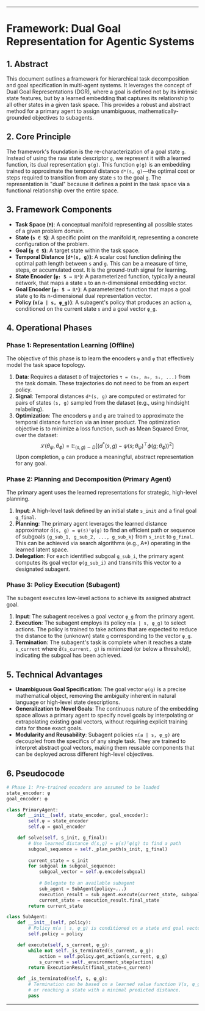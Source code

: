 -----

# Framework: Dual Goal Representation for Agentic Systems

## 1\. Abstract

This document outlines a framework for hierarchical task decomposition and goal specification in multi-agent systems. It leverages the concept of Dual Goal Representations (DGR), where a goal is defined not by its intrinsic state features, but by a learned embedding that captures its relationship to all other states in a given task space. This provides a robust and abstract method for a primary agent to assign unambiguous, mathematically-grounded objectives to subagents.

## 2\. Core Principle

The framework's foundation is the re-characterization of a goal state `g`. Instead of using the raw state descriptor `g`, we represent it with a learned function, its dual representation `φ(g)`. This function `φ(g)` is an embedding trained to approximate the temporal distance `d*(s, g)`—the optimal cost or steps required to transition from any state `s` to the goal `g`. The representation is "dual" because it defines a point in the task space via a functional relationship over the entire space.

## 3\. Framework Components

  - **Task Space (`M`)**: A conceptual manifold representing all possible states of a given problem domain.
  - **State (`s ∈ S`)**: A specific point on the manifold `M`, representing a concrete configuration of the problem.
  - **Goal (`g ∈ S`)**: A target state within the task space.
  - **Temporal Distance (`d*(s, g)`)**: A scalar cost function defining the optimal path length between `s` and `g`. This can be a measure of time, steps, or accumulated cost. It is the ground-truth signal for learning.
  - **State Encoder (`ψ: S → ℝⁿ`)**: A parameterized function, typically a neural network, that maps a state `s` to an n-dimensional embedding vector.
  - **Goal Encoder (`φ: S → ℝⁿ`)**: A parameterized function that maps a goal state `g` to its n-dimensional dual representation vector.
  - **Policy (`π(a | s, φ_g)`)**: A subagent's policy that produces an action `a`, conditioned on the current state `s` and a goal vector `φ_g`.

## 4\. Operational Phases

### Phase 1: Representation Learning (Offline)

The objective of this phase is to learn the encoders `ψ` and `φ` that effectively model the task space topology.

1.  **Data**: Requires a dataset `D` of trajectories `τ = (s₀, a₀, s₁, ...)` from the task domain. These trajectories do not need to be from an expert policy.
2.  **Signal**: Temporal distances `d*(s, g)` are computed or estimated for pairs of states `(s, g)` sampled from the dataset (e.g., using hindsight relabeling).
3.  **Optimization**: The encoders `ψ` and `φ` are trained to approximate the temporal distance function via an inner product. The optimization objective is to minimize a loss function, such as Mean Squared Error, over the dataset:
    $$\mathcal{L}(\theta_\psi, \theta_\phi) = \mathbb{E}_{(s,g) \sim D} \left[ (d^*(s, g) - \psi(s; \theta_\psi)^\top \phi(g; \theta_\phi))^2 \right]$$
    Upon completion, `φ` can produce a meaningful, abstract representation for any goal.

### Phase 2: Planning and Decomposition (Primary Agent)

The primary agent uses the learned representations for strategic, high-level planning.

1.  **Input**: A high-level task defined by an initial state `s_init` and a final goal `g_final`.
2.  **Planning**: The primary agent leverages the learned distance approximator `d̂(s, g) = ψ(s)ᵀφ(g)` to find an efficient path or sequence of subgoals `{g_sub_1, g_sub_2, ..., g_sub_k}` from `s_init` to `g_final`. This can be achieved via search algorithms (e.g., A\*) operating in the learned latent space.
3.  **Delegation**: For each identified subgoal `g_sub_i`, the primary agent computes its goal vector `φ(g_sub_i)` and transmits this vector to a designated subagent.

### Phase 3: Policy Execution (Subagent)

The subagent executes low-level actions to achieve its assigned abstract goal.

1.  **Input**: The subagent receives a goal vector `φ_g` from the primary agent.
2.  **Execution**: The subagent employs its policy `π(a | s, φ_g)` to select actions. The policy is trained to take actions that are expected to reduce the distance to the (unknown) state `g` corresponding to the vector `φ_g`.
3.  **Termination**: The subagent's task is complete when it reaches a state `s_current` where `d̂(s_current, g)` is minimized (or below a threshold), indicating the subgoal has been achieved.

## 5\. Technical Advantages

  - **Unambiguous Goal Specification**: The goal vector `φ(g)` is a precise mathematical object, removing the ambiguity inherent in natural language or high-level state descriptions.
  - **Generalization to Novel Goals**: The continuous nature of the embedding space allows a primary agent to specify novel goals by interpolating or extrapolating existing goal vectors, without requiring explicit training data for those exact goals.
  - **Modularity and Reusability**: Subagent policies `π(a | s, φ_g)` are decoupled from the specifics of any single task. They are trained to interpret abstract goal vectors, making them reusable components that can be deployed across different high-level objectives.

## 6\. Pseudocode

```python
# Phase 1: Pre-trained encoders are assumed to be loaded
state_encoder: ψ
goal_encoder: φ

class PrimaryAgent:
    def __init__(self, state_encoder, goal_encoder):
        self.ψ = state_encoder
        self.φ = goal_encoder

    def solve(self, s_init, g_final):
        # Use learned distance d(s,g) = ψ(s)ᵀφ(g) to find a path
        subgoal_sequence = self._plan_path(s_init, g_final)
        
        current_state = s_init
        for subgoal in subgoal_sequence:
            subgoal_vector = self.φ.encode(subgoal)
            
            # Delegate to an available subagent
            sub_agent = SubAgent(policy=...)
            execution_result = sub_agent.execute(current_state, subgoal_vector)
            current_state = execution_result.final_state
        return current_state

class SubAgent:
    def __init__(self, policy):
        # Policy π(a | s, φ_g) is conditioned on a state and goal vector
        self.policy = policy

    def execute(self, s_current, φ_g):
        while not self._is_terminated(s_current, φ_g):
            action = self.policy.get_action(s_current, φ_g)
            s_current = self._environment_step(action)
        return ExecutionResult(final_state=s_current)

    def _is_terminated(self, s, φ_g):
        # Termination can be based on a learned value function V(s, φ_g)
        # or reaching a state with a minimal predicted distance.
        pass
```

-----
